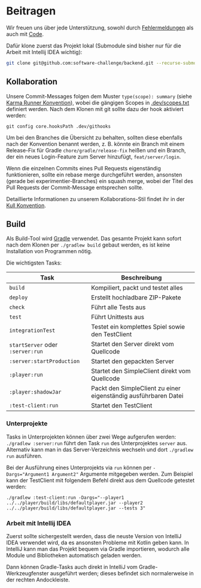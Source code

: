 # Beitragen

Wir freuen uns über jede Unterstützung,
sowohl durch [Fehlermeldungen](https://github.com/CAU-Kiel-Tech-Inf/backend/issues)
als auch mit [Code](https://github.com/CAU-Kiel-Tech-Inf/backend/pulls).

Dafür klone zuerst das Projekt lokal
(Submodule sind bisher nur für die Arbeit mit Intellij IDEA wichtig):
```sh
git clone git@github.com:software-challenge/backend.git --recurse-submodules --shallow-submodules
```

## Kollaboration

Unsere Commit-Messages folgen dem Muster `type(scope): summary`
(siehe [Karma Runner Konvention](http://karma-runner.github.io/latest/dev/git-commit-msg.html)),
wobei die gängigen Scopes in [.dev/scopes.txt](.dev/scopes.txt) definiert werden.
Nach dem Klonen mit git sollte dazu der hook aktiviert werden:

    git config core.hooksPath .dev/githooks

Um bei den Branches die Übersicht zu behalten,
sollten diese ebenfalls nach der Konvention benannt werden,
z. B. könnte ein Branch mit einem Release-Fix für Gradle `chore/gradle/release-fix` heißen
und ein Branch, der ein neues Login-Feature zum Server hinzufügt, `feat/server/login`.

Wenn die einzelnen Commits eines Pull Requests eigenständig funktionieren,
sollte ein rebase merge durchgeführt werden,
ansonsten (gerade bei experimentier-Branches) ein squash merge,
wobei der Titel des Pull Requests der Commit-Message entsprechen sollte.

Detaillierte Informationen zu unserem Kollaborations-Stil
findet ihr in der [Kull Konvention](https://kull.jfischer.org).

## Build

Als Build-Tool wird [Gradle](https://gradle.org) verwendet.
Das gesamte Projekt kann sofort nach dem Klonen per `./gradlew build` gebaut werden,
es ist keine Installation von Programmen nötig.

Die wichtigsten Tasks:

| Task                             | Beschreibung
| ----                             | ------------
| `build`                          | Kompiliert, packt und testet alles
| `deploy`                         | Erstellt hochladbare ZIP-Pakete
| `check`                          | Führt alle Tests aus
| `test`                           | Führt Unittests aus
| `integrationTest`                | Testet ein komplettes Spiel sowie den TestClient
| `startServer` oder `:server:run` | Startet den Server direkt vom Quellcode
| `:server:startProduction`        | Startet den gepackten Server
| `:player:run`                    | Startet den SimpleClient direkt vom Quellcode
| `:player:shadowJar`              | Packt den SimpleClient zu einer eigenständig ausführbaren Datei
| `:test-client:run`               | Startet den TestClient

### Unterprojekte

Tasks in Unterprojekten können über zwei Wege aufgerufen werden:  
`./gradlew :server:run` führt den Task `run` des Unterprojektes `server` aus.
Alternativ kann man in das Server-Verzeichnis wechseln und dort `./gradlew run` ausführen.

Bei der Ausführung eines Unterprojekts via `run`
können per `-Dargs="Argument1 Argument2"` Argumente mitgegeben werden.
Zum Beispiel kann der TestClient mit folgendem Befehl
direkt aus dem Quellcode getestet werden:

    ./gradlew :test-client:run -Dargs="--player1 ../../player/build/libs/defaultplayer.jar --player2 ../../player/build/libs/defaultplayer.jar --tests 3"

### Arbeit mit Intellij IDEA

Zuerst sollte sichergestellt werden,
dass die neuste Version von IntelliJ IDEA verwendet wird,
da es ansonsten Probleme mit Kotlin geben kann.
In IntelliJ kann man das Projekt bequem via Gradle importieren,
wodurch alle Module und Bibliotheken automatisch geladen werden.

Dann können Gradle-Tasks auch direkt in IntelliJ vom Gradle-Werkzeugfenster ausgeführt werden;
dieses befindet sich normalerweise in der rechten Andockleiste.
